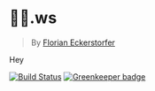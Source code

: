 # 👋🏻.ws

> By [Florian Eckerstorfer](https://florian.ec)

Hey

[![Build Status](https://travis-ci.org/florianeckerstorfer/xn--mn8h5e.ws.svg?branch=master)](https://travis-ci.org/florianeckerstorfer/xn--mn8h5e.ws) [![Greenkeeper badge](https://badges.greenkeeper.io/florianeckerstorfer/xn--mn8h5e.ws.svg)](https://greenkeeper.io/)
